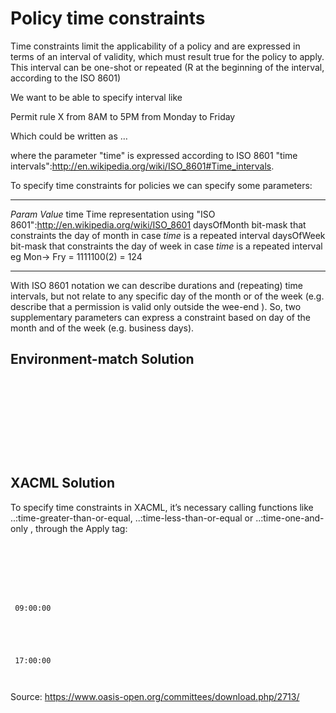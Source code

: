 Policy time constraints
=======================

Time constraints limit the applicability of a policy and are expressed in terms of an interval of validity, which must result true for the policy to apply. This interval can be one-shot or repeated (R at the beginning of the interval, according to the ISO 8601)

We want to be able to specify interval like

Permit rule X from 8AM to 5PM from Monday to Friday

Which could be written as
<rule effect="permit" time ="R/2013-05-16T08:00:00Z/P0Y0M0DT9H0M" daysOfWeek="124">
…
</rule>

where the parameter "time" is expressed according to ISO 8601 "time intervals":http://en.wikipedia.org/wiki/ISO_8601#Time_intervals.

To specify time constraints for policies we can specify some parameters:

  ------------------- -------------------------------------------------------------------------------------------------------------------------------
  _Param_   _Value_
  time                Time representation using "ISO 8601":http://en.wikipedia.org/wiki/ISO_8601
  daysOfMonth         bit-mask that constraints the day of month in case _time_ is a repeated interval
  daysOfWeek          bit-mask that constraints the day of week in case _time_ is a repeated interval eg Mon-> Fry = 1111100(2) = 124
  ------------------- -------------------------------------------------------------------------------------------------------------------------------

With ISO 8601 notation we can describe durations and (repeating) time intervals, but not relate to any specific day of the month or of the week (e.g. describe that a permission is valid only outside the wee-end ). So, two supplementary parameters can express a constraint based on day of the month and of the week (e.g. business days).

Environment-match Solution
--------------------------

<pre><code class="xml">
 <rule effect="prompt-blanket">
 <condition>
 <environment-match attr="timemin" match="480" func="greater-than" />
 <environment-match attr="timemin" match="1020" func="less-than" />
 <environment-match attr="daysOfWeek" match = "124"/>
 <environment-match attr="daysOfMonth" match = "*"/>
 </condition>
 </rule>
</code></pre>

XACML Solution
--------------

To specify time constraints in XACML, it’s necessary calling functions like ..:time-greater-than-or-equal, ..:time-less-than-or-equal or ..:time-one-and-only , through the Apply tag:

<pre><code class="xml">
 <!— Time constraint: from 9am to 5pm -->
 <Condition FunctionId="urn:oasis:names:tc:xacml:1.0:function:and">
 <Apply FunctionId="urn:oasis:names:tc:xacml:1.0:function:time-greater-than-or-equal">
 <Apply FunctionId="urn:oasis:names:tc:xacml:1.0:function:time-one-and-only">
 <EnvironmentAttributeSelector DataType="http://www.w3.org/2001/XMLSchema#time"
 AttributeId="urn:oasis:names:tc:xacml:1.0:environment:current-time"/>
 </Apply>
 <AttributeValue DataType="http://www.w3.org/2001/XMLSchema#time">09:00:00</AttributeValue>
 </Apply>
 <Apply FunctionId="urn:oasis:names:tc:xacml:1.0:function:time-less-than-or-equal">
 <Apply FunctionId="urn:oasis:names:tc:xacml:1.0:function:time-one-and-only">
 <EnvironmentAttributeSelector DataType="http://www.w3.org/2001/XMLSchema#time"
 AttributeId="urn:oasis:names:tc:xacml:1.0:environment:current-time"/>
 </Apply>
 <AttributeValue DataType="http://www.w3.org/2001/XMLSchema#time">17:00:00</AttributeValue>
 </Apply>
 </Condition>
</code></pre>

Source: https://www.oasis-open.org/committees/download.php/2713/


